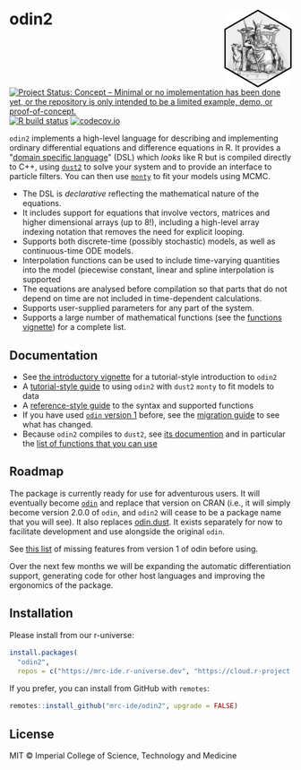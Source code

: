 # odin2 <img src='man/figures/logo.png' align="right" height="139" />

<!-- badges: start -->
[![Project Status: Concept – Minimal or no implementation has been done yet, or the repository is only intended to be a limited example, demo, or proof-of-concept.](https://www.repostatus.org/badges/latest/concept.svg)](https://www.repostatus.org/#concept)
[![R build status](https://github.com/mrc-ide/odin2/workflows/R-CMD-check/badge.svg)](https://github.com/mrc-ide/odin2/actions)
[![codecov.io](https://codecov.io/github/mrc-ide/odin2/coverage.svg?branch=main)](https://codecov.io/github/mrc-ide/odin2?branch=main)
<!-- badges: end -->

`odin2` implements a high-level language for describing and implementing ordinary differential equations and difference equations in R.  It provides a "[domain specific language](https://en.wikipedia.org/wiki/Domain-specific_language)" (DSL) which _looks_ like R but is compiled directly to C++, using [`dust2`](https://mrc-ide.github.io/dust2/) to solve your system and to provide an interface to particle filters.  You can then use [`monty`](https://mrc-ide.github.io/monty/) to fit your models using MCMC.

* The DSL is _declarative_ reflecting the mathematical nature of the equations.
* It includes support for equations that involve vectors, matrices and higher dimensional arrays (up to 8!), including a high-level array indexing notation that removes the need for explicit looping.
* Supports both discrete-time (possibly stochastic) models, as well as continuous-time ODE models.
* Interpolation functions can be used to include time-varying quantities into the model (piecewise constant, linear and spline interpolation is supported
* The equations are analysed before compilation so that parts that do not depend on time are not included in time-dependent calculations.
* Supports user-supplied parameters for any part of the system.
* Supports a large number of mathematical functions (see the [functions vignette](https://mrc-ide.github.io/odin2/articles/functions.html)) for a complete list.

## Documentation

* See [the introductory vignette](https://mrc-ide.github.io/odin2/articles/odin2.html) for a tutorial-style introduction to `odin2`
* A [tutorial-style guide](https://mrc-ide.github.io/odin2/articles/fitting.html) to using `odin2` with `dust2` `monty` to fit models to data
* A [reference-style guide](https://mrc-ide.github.io/odin2/articles/functions.html) to the syntax and supported functions
* If you have used [`odin` version 1](https://mrc-ide.github.io/odin) before, see the [migration guide](https://mrc-ide.github.io/odin2/articles/migrating.html) to see what has changed.
* Because `odin2` compiles to `dust2`, see [its documention](https://mrc-ide.github.io/dust2) and in particular the [list of functions that you can use](https://mrc-ide.github.io/dust2/reference/index.html)

## Roadmap

The package is currently ready for use for adventurous users.  It will eventually become [`odin`](https://mrc-ide.github.io/odin) and replace that version on CRAN (i.e., it will simply become version 2.0.0 of `odin`, and `odin2` will cease to be a package name that you will see).  It also replaces [odin.dust](https://mrc-ide.github.io/odin.dust).  It exists separately for now to facilitate development and use alongside the original `odin`.

See [this list](https://mrc-ide.github.io/odin2/articles/migrating.html#missing-features) of missing features from version 1 of odin before using.

Over the next few months we will be expanding the automatic differentiation support, generating code for other host languages and improving the ergonomics of the package.

## Installation

Please install from our r-universe:

```r
install.packages(
  "odin2",
  repos = c("https://mrc-ide.r-universe.dev", "https://cloud.r-project.org"))
```

If you prefer, you can install from GitHub with `remotes`:

```r
remotes::install_github("mrc-ide/odin2", upgrade = FALSE)
```

## License

MIT © Imperial College of Science, Technology and Medicine
